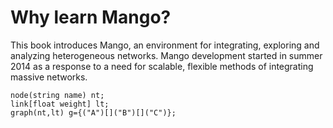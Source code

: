 Why learn Mango?
=======

This book introduces Mango, an environment for integrating, exploring and analyzing heterogeneous networks. Mango development started in summer 2014 as a response to a need for scalable, flexible methods of integrating massive networks. 

```
node(string name) nt;
link[float weight] lt;
graph(nt,lt) g={("A")[]("B")[]("C")};
```


